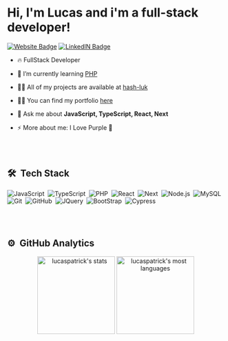 # Hi, I'm Lucas and i'm a full-stack developer!

[![Website Badge](https://img.shields.io/badge/website-60C3C7?style=flat&link=https%3A%2F%2Flucascode.dev)](https://www.lucascode.dev)
[![LinkedIN Badge](https://img.shields.io/badge/LinkedIN-60C3C7?style=flat&logo=linkedin&link=https%3A%2F%2Fwww.linkedin.com%2Fin%2Flucas-patrick-p)](https://www.linkedin.com/in/lucas-patrick-p)

- 🔥 FullStack Developer

- 🌱 I’m currently learning [PHP](https://www.php.net)

- 👨‍💻 All of my projects are available at [hash-luk](https://github.com/hash-luk)

- 👨‍💻 You can find my portfolio [here](https://lucascode.dev)

- 💬 Ask me about **JavaScript, TypeScript, React, Next**

- ⚡ More about me: I Love Purple 💜



<br><br>

## 🛠 &nbsp;Tech Stack

![JavaScript](https://img.shields.io/badge/-JavaScript-05122A?style=flat&logo=javascript)&nbsp;
![TypeScript](https://img.shields.io/badge/-TypeScript-05122A?style=flat&logo=TypeScript&logoColor=007ACC)&nbsp;
![PHP](https://img.shields.io/badge/-php-05122A?style=flat&logo=php&logoColor=white)&nbsp;
![React](https://img.shields.io/badge/-React-05122A?style=flat&logo=react)&nbsp;
![Next](https://img.shields.io/badge/-NextJS-05122A?style=flat&logo=nextdotjs&logoColor=white)&nbsp;
![Node.js](https://img.shields.io/badge/-Node.js-05122A?style=flat&logo=node.js)&nbsp;
![MySQL](https://img.shields.io/badge/-MySQL-05122A?style=flat&logo=mysql&logoColor=white)&nbsp;
![Git](https://img.shields.io/badge/-Git-05122A?style=flat&logo=git)&nbsp;
![GitHub](https://img.shields.io/badge/-GitHub-05122A?style=flat&logo=github)&nbsp;
![JQuery](https://img.shields.io/badge/-JQuery-05122A?style=flat&logo=jquery)&nbsp;
![BootStrap](https://img.shields.io/badge/-BootStrap-05122A?style=flat&logo=bootstrap)&nbsp;
![Cypress](https://img.shields.io/badge/-Cypress-05122A?style=flat&logo=cypress)&nbsp;

<br><br>

## ⚙️ &nbsp;GitHub Analytics

<div align="center">
<img  height="180em" src="https://github-readme-stats.vercel.app/api?username=hash-luk&show_icons=true&theme=jolly&icons=true" alt="lucaspatrick's stats"/>
<img   height="180em" src="https://github-readme-stats.vercel.app/api/top-langs/?username=hash-luk&layout=compact&theme=jolly&icons=true" alt="lucaspatrick's most languages"/>
</div>

<br><br>

##

